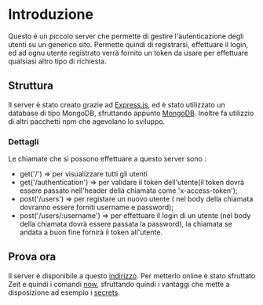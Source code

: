 # Introduzione
Questo è un piccolo server che permette di gestire l'autenticazione degli utenti su un generico sito. Permette quindi di registrarsi, effettuare il login, ed ad ognu utente registrato verrà fornito un token da usare per effettuare qualsiasi altro tipo di richiesta.

## Struttura
Il server è stato creato grazie ad [Express.js](https://expressjs.com/it/ "Express.js"), ed è stato utilizzato un database di tipo MongoDB, sfruttando appunto [MongoDB](https://www.npmjs.com/package/mongodb "MongoDB"). Inoltre fa utilizzio di altri pacchetti npm che agevolano lo sviluppo. 

### Dettagli
Le chiamate che si possono effettuare a questo server sono :
- get('/') => per visualizzare tutti gli utenti
- get('/authentication') => per validare il token dell'utente(il token dovrà essere passato nell'header della chiamata come 'x-access-token');
- post('/users') => per registare un nuovo utente ( nel body della chiamata dovranno essere forniti username e password);
- post('/users/:username') => per effettuare il login di un utente (nel body della chiamata dovrà essere passata la password), la chiamata se andata a buon fine fornirà il token all'utente.

## Prova ora
Il server è disponibile a questo [indirizzo](https://auth.paolocordioli.now.sh/ "https://auth.paolocordioli.now.sh/"). Per metterlo online è stato sfruttato Zeit e quindi i comandi [now](https://zeit.co/docs/now-cli#getting-started "now.cli"), sfruttando quindi i vantaggi che mette a disposizione ad esempio i [secrets](https://zeit.co/docs/v2/serverless-functions/env-and-secrets "secrets").